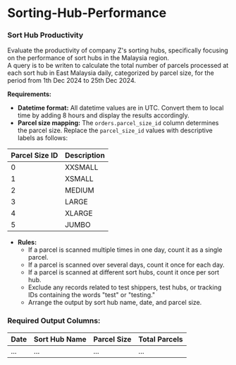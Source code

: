 # Sorting-Hub-Performance

### Sort Hub Productivity

Evaluate the productivity of company Z's sorting hubs, specifically focusing on the performance of sort hubs in the Malaysia region.  
A query is to be writen to calculate the total number of parcels processed at each sort hub in East Malaysia daily, categorized by parcel size, for the period from 1th Dec 2024 to 25th Dec 2024.

**Requirements:** 
- **Datetime format:** All datetime values are in UTC. Convert them to local time by adding 8 hours and display the results accordingly.  
- **Parcel size mapping:** The `orders.parcel_size_id` column determines the parcel size. Replace the `parcel_size_id` values with descriptive labels as follows:

| Parcel Size ID | Description |
|----------------|-------------|
| 0              | XXSMALL     |
| 1              | XSMALL      |
| 2              | MEDIUM      |
| 3              | LARGE       |
| 4              | XLARGE      |
| 5              | JUMBO       |

- **Rules:**  
  - If a parcel is scanned multiple times in one day, count it as a single parcel.  
  - If a parcel is scanned over several days, count it once for each day.  
  - If a parcel is scanned at different sort hubs, count it once per sort hub.  
  - Exclude any records related to test shippers, test hubs, or tracking IDs containing the words "test" or "testing."  
  - Arrange the output by sort hub name, date, and parcel size.

### Required Output Columns:
| Date       | Sort Hub Name     | Parcel Size   | Total Parcels   |  
|------------|-------------------|---------------|-----------------|  
| ...        | ...               | ...           | ...             |  

